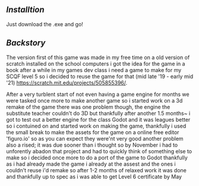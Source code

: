 
## *Installtion*

Just download the .exe and go!

## *Backstory*

The version first of this game was made in my free time on a old version of scratch installed on the school computers i got the idea for the game in a book after a while in my games dev class i need a game to make for my SCQF level 5 so i decided to reuse the game for that (mid late '19 - early mid '21) 
https://scratch.mit.edu/projects/505855396/.

After a very turblent start of not even having a game engine for months we were tasked once more to make another game so i started work on a 3d remake of the game there was one problem though, the engine the substitute teacher couldn't do 3D but thankfully after another 1.5 months~ i got to test out a better engine for the class Godot and it was leagues better so i contuined on and started work on making the game, thankfully i used the small break to make the assets for the game on a online free editor 'figuro.io' so as you can expect they were'nt very good another problem also a rised; it was due sooner than i thought so by November i had to unforently abadon that project and had to quickly think of something else to make so i decided once more to do a port of the game to Godot thankfully as i had already made the game i already at the assest and the ones i couldn't reuse i'd remake so after 1-2 months of relaxed work it was done and thankfully up to spec as i was able to get Level 6 certificate by May
